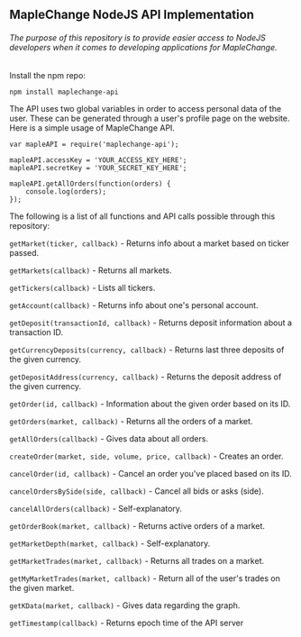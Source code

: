 ## MapleChange NodeJS API Implementation

###### The purpose of this repository is to provide easier access to NodeJS developers when it comes to developing applications for MapleChange.

Install the npm repo:

```npm install maplechange-api```

The API uses two global variables in order to access personal data of the user. These can be generated through a user's profile page on the website. Here is a simple usage of MapleChange API.

```
var mapleAPI = require('maplechange-api');

mapleAPI.accessKey = 'YOUR_ACCESS_KEY_HERE';
mapleAPI.secretKey = 'YOUR_SECRET_KEY_HERE';

mapleAPI.getAllOrders(function(orders) {
    console.log(orders);
});
```

The following is a list of all functions and API calls possible through this repository:

`getMarket(ticker, callback)` - Returns info about a market based on ticker passed.

`getMarkets(callback)` - Returns all markets.

`getTickers(callback)` - Lists all tickers.

`getAccount(callback)` - Returns info about one's personal account.

`getDeposit(transactionId, callback)` - Returns deposit information about a transaction ID.

`getCurrencyDeposits(currency, callback)` - Returns last three deposits of the given currency.

`getDepositAddress(currency, callback)` - Returns the deposit address of the given currency.

`getOrder(id, callback)` - Information about the given order based on its ID.

`getOrders(market, callback)` - Returns all the orders of a market.

`getAllOrders(callback)` - Gives data about all orders.

`createOrder(market, side, volume, price, callback)` - Creates an order.

`cancelOrder(id, callback)` - Cancel an order you've placed based on its ID.

`cancelOrdersBySide(side, callback)` - Cancel all bids or asks (side).

`cancelAllOrders(callback)` - Self-explanatory.

`getOrderBook(market, callback)` - Returns active orders of a market.

`getMarketDepth(market, callback)` - Self-explanatory.

`getMarketTrades(market, callback)` - Returns all trades on a market.

`getMyMarketTrades(market, callback)` - Return all of the user's trades on the given market.

`getKData(market, callback)` - Gives data regarding the graph.

`getTimestamp(callback)` - Returns epoch time of the API server